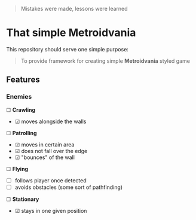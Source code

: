 > Mistakes were made, lessons were learned

# That simple Metroidvania

This repository should serve one simple purpose: 
> To provide framework for creating simple **Metroidvania** styled game

## Features
### Enemies
&#9744; **Crawling** 
- &#9745; moves alongside the walls

&#9744; **Patrolling**
- &#9745; moves in certain area
- &#9745; does not fall over the edge
- &#9745; "bounces" of the wall

&#9744; **Flying**
- &#9744; follows player once detected
- &#9744; avoids obstacles (some sort of pathfinding)

&#9744; **Stationary**
- &#9745; stays in one given position